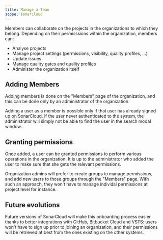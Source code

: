 ```yaml
---
title: Manage a Team
scope: sonarcloud
---
```


Members can collaborate on the projects in the organizations to which they belong. Depending on their permisssions within the organization, members can:
* Analyse projects
* Manage project settings (permissions, visibility, quality profiles, ...)
* Update issues
* Manage quality gates and quality profiles
* Administer the organization itself

## Adding Members

Adding members is done on the "Members" page of the organization, and this can be done only by an administrator of 
the organization.

Adding a user as a member is possible only if that user has already signed up on SonarCloud. If the user never authenticated to
the system, the administrator will simply not be able to find the user in the search modal window.

## Granting permissions

Once added, a user can be granted permissions to perform various operations in the organization. It is up to the 
administrator who added the user to make sure that she gets the relevant permissions.

Organization admins will prefer to create groups to manage permissions, and add new users to those
groups through the "Members" page. With such an approach, they won't have to manage individal permissions at
project level for instance.

## Future evolutions

Future versions of SonarCloud will make this onboarding process easier thanks to better integrations with GitHub, 
Bitbucket Cloud and VSTS: users won't have to sign up prior to joining an organization, and their permissions will 
be retrieved at best from the ones existing on the other systems.
